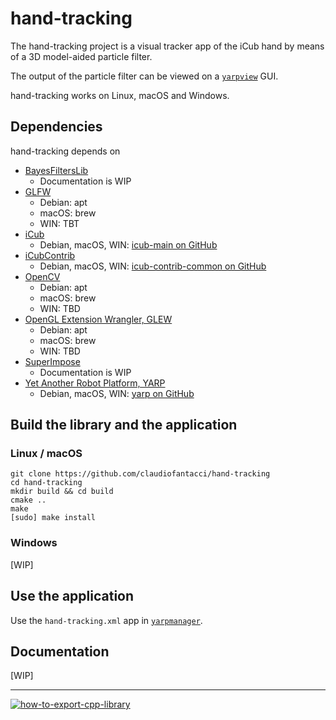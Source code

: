 hand-tracking
===

The hand-tracking project is a visual tracker app of the iCub hand by means of a 3D model-aided particle filter.

The output of the particle filter can be viewed on a [`yarpview`](http://www.yarp.it/yarpview.html) GUI.

hand-tracking works on Linux, macOS and Windows.

## Dependencies
hand-tracking depends on
 - [BayesFiltersLib](https://github.com/claudiofantacci/BayesFIltersLib)
     - Documentation is WIP
 - [GLFW](http://www.glfw.org)
     - Debian: apt
     - macOS: brew
     - WIN: TBT
 - [iCub](https://wiki.icub.org/wiki/Main_Page)
     - Debian, macOS, WIN: [icub-main on GitHub](https://github.com/robotology/icub-main)
 - [iCubContrib](http://wiki.icub.org/iCub/contrib/dox/html/index.html)
     - Debian, macOS, WIN: [icub-contrib-common on GitHub](https://github.com/robotology/icub-contrib-common)
 - [OpenCV](http://opencv.org)
     - Debian: apt
     - macOS: brew
     - WIN: TBD
 - [OpenGL Extension Wrangler, GLEW](http://glew.sourceforge.net)
     - Debian: apt
     - macOS: brew
     - WIN: TBD
 - [SuperImpose](https://github.com/claudiofantacci/superimpose-hand)
     - Documentation is WIP
 - [Yet Another Robot Platform, YARP](http://www.yarp.it)
     - Debian, macOS, WIN: [yarp on GitHub](https://github.com/robotology/yarp)

## Build the library and the application
### Linux / macOS
```shell
git clone https://github.com/claudiofantacci/hand-tracking
cd hand-tracking
mkdir build && cd build
cmake ..
make
[sudo] make install
```
### Windows
[WIP]

## Use the application
Use the `hand-tracking.xml` app in [`yarpmanager`](http://www.yarp.it/yarpmanager.html).

## Documentation
[WIP]

---
[![how-to-export-cpp-library](https://img.shields.io/badge/-Project%20Template-brightgreen.svg?style=flat&logo=data%3Aimage%2Fpng%3Bbase64%2CiVBORw0KGgoAAAANSUhEUgAAAEAAAAA9CAYAAAAd1W%2FBAAAABmJLR0QA%2FwD%2FAP%2BgvaeTAAAACXBIWXMAAAsTAAALEwEAmpwYAAAAB3RJTUUH4QEFECsmoylg4QAABRdJREFUaN7tmmuIVVUUx%2F%2F7OmpaaGP6oedkGJWNIWoFVqRZGkIPSrAQgqhEqSYxszeFUB%2FCAqcXUaSRZmZP6IFm42QEUWAjqT1EQ0dLHTMfaWajv76sM%2BxO59znuY%2Bcs2CYmXv33mud31577bX3WU5lEEDOueDvfpLGSBolaaiksyUNknRyqNs%2BSR2SfrKf1ZJaJG11zv1rzJoX4ETgYWAtpcuvwCvABQHcJMUlPevAi5KmxTTbKalN0hZJ2yRlvO%2BOlzTYvOScmP5fSrreOber1mZcQF9gU2j2dgDNwLgixmwE7ge%2BC415FDi%2FFt1%2BuWfkRuBqH1CJYw8B3vfG7wR61NLDn%2BoZt6IcHma%2F7%2FX0zEo6HpRi4KWeYWOTNswfz9OzoKpr3ov2s4HNnmHtwMAy6Vvk6VkPjKkWgInA5zm2r0eBulJn3P6%2FEdgZo2c%2F8BDQu9wP3Qg8DRyIMGJPFhCfAjOAUcAgwOXQ08%2BC3hSb8SMF5AyfANcG4Iteip7L9QMejNjeAlkEjLZ1n490Ah023g%2FAZ0AL8DWwAdgO%2FBnT9y%2Fgdm8CllggbI9ouxeYD4wsNtBcBXwcY8hGYGqo7xjKJyuAyZ6uQ%2Fb5fO%2BzEcCbMf23ANNzeZ6AYcA8oxeWbcDcIAGJWKOlANgCfGNesBR4Cpjqz15ocgIAr0Z4bE%2FgDhsvSt71kzJAAm7O4uJvABfnSmhKBNBY4PL8D4CYdqcBc4CDETp%2Fs3g2SDFGNRVoVCkARhQYlwJ5vgD7JgDLInTvzsT0mQd8BFyTTzrrnGstd84hqR5Y5321LJtNHrABks6V1FfSkVCzeuUxQweAl4Ah2WAAd5XDA4AzgOdCfVbmAe4G22GI2SXATnGFyBrg1rikw05vhcpwIGMBrI%2Bt3UnAMxYgw7Lc7I7Sf7oF0ajcYZ%2BdTBuA24oF4O%2FnS4ErI4w4E3irgLF22f5%2FMEe7r4AJ3vG7y8WBO4Fvs0T%2B8SEb7y4VgC%2B%2FW0QdGFLSC5hmsaRYWWNp7ikRoK%2FL4uLrbZZ7xnhqFwBHske3lZKelfSBc%2B5o6G6wQdJIuxMcIKnBu5FykrZL2iVpq6TVzrm2CMMHS5ouaYak8MPtlfS6pGbn3Ibw3WQYgKTm8LaSpOwHFgCXJHAC7A80AW0xupb4SzGf%2BUx6CeSzxmcBmQLT8Yl2VoiSDZbx9SgSbkUB%2BPKeHZwyMSn1YOBJ4HBM9tYMnFfqNVs1AQTSYQ8zDOgN3AOsi2n7jn%2FxkUTIqgUAuWSTbW3lyi67ANSpdmS3pIWSXnbOra2U0loB8IikJ4JXYJWUTI0AaA%2F260q%2F%2F8uom0sKIAWQAkgBpABSACmAFEAKIAWQAkgBpABSACmAFEB3kc5uBSD0wuUySVN8AB3dgEF%2FK7PdLWmVpOCV3dGMpCGSZkr6%2FliabeA44CagVdIeSXMl1XtNV0kaH%2B58VkQ1RiXklgQBjAYWW11hVLXbfVY2k3OgKfZ%2BvuYB2Bvk2THltIetYOOiYl2pAXgM%2BLkWAHh21dkktcaM2WolgD3DgbCUCDoceK3KAC7MUkO8A5gJ1Fci2DQBP1YCAHCSFWD9EtH3b3Pxy6sVdYdaZVZHEgA8Fw%2Fi0BcxfVqAyUCvklw84STjCuDDEgEMBxbGtPsDeAA4odb34D5WZt%2BeJ4AmK6PZHPHdQeBtYOz%2FNTEZCbwQU%2FaSq0x%2BEtCnqi6eMIxJWUrZAxd%2FPHjoY%2FZQYrnFHIvqh2zNj6uGTf8ARTOPo64fR94AAAAASUVORK5CYII%3D)](https://github.com/robotology/how-to-export-cpp-library)
